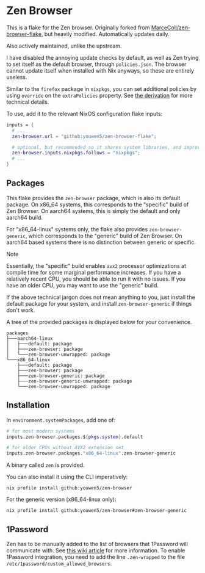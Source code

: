 # Zen Browser

This is a flake for the Zen browser. Originally forked from
[MarceColl/zen-browser-flake](https://github.com/MarceColl/zen-browser-flake),
but heavily modified. Automatically updates daily.

Also actively maintained, unlike the upstream.

I have disabled the annoying update checks by default, as well as Zen trying to
set itself as the default browser, through `policies.json`. The browser cannot
update itself when installed with Nix anyways, so these are entirely useless.

Similar to the `firefox` package in `nixpkgs`, you can set additional policies
by using `override` on the `extraPolicies` property. See [the
derivation](./zen-browser.nix) for more technical details.

To use, add it to the relevant NixOS configuration flake inputs:

```nix
inputs = {
  # ...
  zen-browser.url = "github:youwen5/zen-browser-flake";

  # optional, but recommended so it shares system libraries, and improves startup time
  zen-browser.inputs.nixpkgs.follows = "nixpkgs";
  # ...
}
```

## Packages

This flake provides the `zen-browser` package, which is also its default
package. On x86_64 systems, this corresponds to the "specific" build of Zen
Browser. On aarch64 systems, this is simply the default and only aarch64 build.

For "x86_64-linux" systems only, the flake also provides `zen-browser-generic`, which
corresponds to the "generic" build of Zen Browser. On aarch64 based systems
there is no distinction between generic or specific.

> [!NOTE]
> Essentially, the "specific" build enables `avx2` processor
> optimizations at compile time for some marginal performance increases. If you
> have a relatively recent CPU, you should be able to run it with no issues. If
> you have an older CPU, you may want to use the "generic" build.
>
> If the above technical jargon does not mean anything to you, just install the
> default package for your system, and install `zen-browser-generic` if things
> don't work.

A tree of the provided packages is displayed below for your convenience.

```
packages
├───aarch64-linux
│   ├───default: package
│   ├───zen-browser: package
│   └───zen-browser-unwrapped: package
└───x86_64-linux
    ├───default: package
    ├───zen-browser: package
    ├───zen-browser-generic: package
    ├───zen-browser-generic-unwrapped: package
    └───zen-browser-unwrapped: package
```

## Installation

In `environment.systemPackages`, add one of:

```nix
# for most modern systems
inputs.zen-browser.packages.${pkgs.system}.default

# for older CPUs without AVX2 extension set
inputs.zen-browser.packages."x86_64-linux".zen-browser-generic
```

A binary called `zen` is provided.

You can also install it using the CLI imperatively:

`nix profile install github:youwen5/zen-browser`

For the generic version (x86_64-linux only):

`nix profile install github:youwen5/zen-browser#zen-browser-generic`

## 1Password

Zen has to be manually added to the list of browsers that 1Password will
communicate with. See [this wiki article](https://nixos.wiki/wiki/1Password)
for more information. To enable 1Password integration, you need to add the line
`.zen-wrapped` to the file `/etc/1password/custom_allowed_browsers`.

